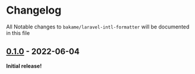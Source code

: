 # Changelog

All Notable changes to `bakame/laravel-intl-formatter` will be documented in this file

## [0.1.0] - 2022-06-04

**Initial release!**

[0.1.0]: https://github.com/bakame-php/laravel-intl-formatter/releases/tag/0.1.0
